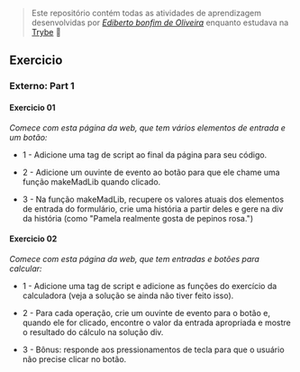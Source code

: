 > Este repositório contém todas as atividades de aprendizagem desenvolvidas por _[Ediberto bonfim de Oliveira](https://www.linkedin.com/in/ediberto-b-oliveira-872926178/)_ enquanto estudava na [Trybe](https://www.betrybe.com/) :rocket:

## Exercicio

### Externo: Part 1

#### Exercicio 01

_Comece com esta página da web, que tem vários elementos de entrada e um botão:_

- 1 - Adicione uma tag de script ao final da página para seu código.

- 2 - Adicione um ouvinte de evento ao botão para que ele chame uma função makeMadLib quando clicado.

- 3 - Na função makeMadLib, recupere os valores atuais dos elementos de entrada do formulário, crie uma história a partir deles e gere na div da história (como "Pamela realmente gosta de pepinos rosa.")

#### Exercicio 02

_Comece com esta página da web, que tem entradas e botões para calcular:_

- 1 - Adicione uma tag de script e adicione as funções do exercício da calculadora (veja a solução se ainda não tiver feito isso).

- 2 - Para cada operação, crie um ouvinte de evento para o botão e, quando ele for clicado, encontre o valor da entrada apropriada e mostre o resultado do cálculo na solução div.

- 3 - Bônus: responde aos pressionamentos de tecla para que o usuário não precise clicar no botão.
